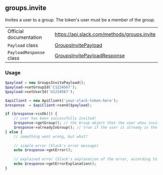 ## groups.invite

Invites a user to a group. The token's user must be a member of the group.

| | |
|-------------------------|-------------------------------------------------------------------------------------------------------------------------------------------|
| Official documentation  | https://api.slack.com/methods/groups.invite                                                                                             |
| `Payload` class         | [GroupsInvitePayload](https://github.com/cleentfaar/slack/blob/master/src/CL/Slack/Payload/GroupsInvitePayload.php)                   |
| `PayloadResponse` class | [GroupsInvitePayloadResponse](https://github.com/cleentfaar/slack/blob/master/src/CL/Slack/Payload/GroupsInvitePayloadResponse.php)   |


### Usage

```php
$payload = new GroupsInvitePayload();
$payload->setGroupId('C1234567');
$payload->setUserId('U1234567');

$apiClient = new ApiClient('your-slack-token-here');
$response  = $apiClient->send($payload);

if ($response->isOk()) {
    // user has been successfully invited!
    $response->getGroup(); // the Group object that the user whas invited into
    $response->alreadyInGroup(); // true if the user is already in the group (no operation done)
} else {
    // something went wrong, but what?
    
    // simple error (Slack's error message)
    echo $response->getError();
    
    // explained error (Slack's explanation of the error, according to the documentation)
    echo $response->getErrorExplanation();
}
```
